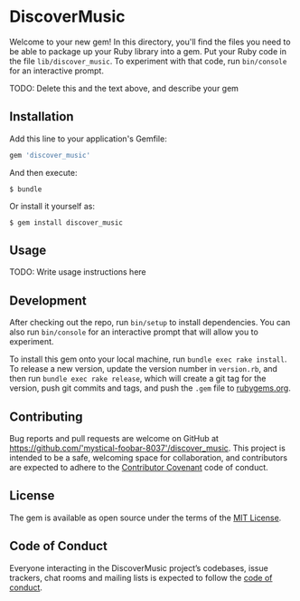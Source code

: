 # DiscoverMusic

Welcome to your new gem! In this directory, you'll find the files you need to be able to package up your Ruby library into a gem. Put your Ruby code in the file `lib/discover_music`. To experiment with that code, run `bin/console` for an interactive prompt.

TODO: Delete this and the text above, and describe your gem

## Installation

Add this line to your application's Gemfile:

```ruby
gem 'discover_music'
```

And then execute:

    $ bundle

Or install it yourself as:

    $ gem install discover_music

## Usage

TODO: Write usage instructions here

## Development

After checking out the repo, run `bin/setup` to install dependencies. You can also run `bin/console` for an interactive prompt that will allow you to experiment.

To install this gem onto your local machine, run `bundle exec rake install`. To release a new version, update the version number in `version.rb`, and then run `bundle exec rake release`, which will create a git tag for the version, push git commits and tags, and push the `.gem` file to [rubygems.org](https://rubygems.org).

## Contributing

Bug reports and pull requests are welcome on GitHub at https://github.com/'mystical-foobar-8037'/discover_music. This project is intended to be a safe, welcoming space for collaboration, and contributors are expected to adhere to the [Contributor Covenant](http://contributor-covenant.org) code of conduct.

## License

The gem is available as open source under the terms of the [MIT License](https://opensource.org/licenses/MIT).

## Code of Conduct

Everyone interacting in the DiscoverMusic project’s codebases, issue trackers, chat rooms and mailing lists is expected to follow the [code of conduct](https://github.com/'mystical-foobar-8037'/discover_music/blob/master/CODE_OF_CONDUCT.md).

